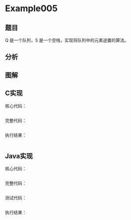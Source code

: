# Example005 

## 题目

Q 是一个队列，S 是一个空栈，实现将队列中的元素逆置的算法。

## 分析

## 图解

## C实现

核心代码：

```c

```

完整代码：

```c

```

执行结果：

```text

```

## Java实现

核心代码：

```java

```

完整代码：

```java

```

测试代码：

```java

```

执行结果：

```text

```